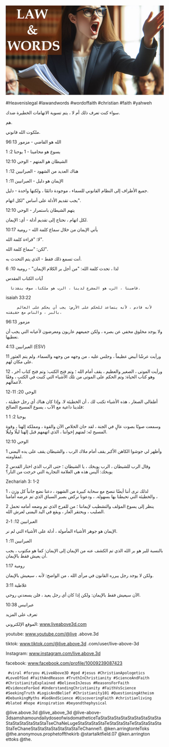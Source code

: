 ![Video cover image](../cover.jpg "cover photo")

#Heavenislegal #lawandwords #wordoffaith #christian #faith #yahweh

سواء كنت تعرف ذلك أم لا ، يتم تسوية الاتهامات الخطيرة ضدك.

هم.

ملكوت الله قانوني.

الله هو القاضي - مزمور 96:13

يسوع هو محامينا - 1 يوحنا 2: 1

الشيطان هو المتهم - الوحي 12:10

  هناك العديد من الشهود - العبرانيين 12: 1

الإيمان هو دليل - العبرانيين 11: 1

  جميع الأطراف إلى النظام القانوني للسماء ، موجودة دائمًا ، ولكنها واحدة - دليل.

يجب تقديم الأدلة على أساس "لكل اتهام".

يتهم الشيطان باستمرار - الوحي 12:10

لكل اتهام ، نحتاج إلى تقديم أدلة - أي: الإيمان.

يأتي الإيمان من خلال سماع كلمة الله - رومية 10:17

لا: "قراءة كلمة الله".

لكن: "سماع كلمة الله".

أنت تسمع ذلك فقط - الذي يتم التحدث به.

لذا ، تحدث كلمة الله: "من أجل بر الكلام الإيمان" - رومية 10: 6

آيات الكتاب المقدس

      قاضينا ، الرب هو المشرع لدينا ، الرب هو ملكنا. سوف ينقذنا.

isaiah 33:22

         لأنه قادم ، لأنه يتصاعد للحكم على الأرض: يجب أن يحكم على العالم بالبر ، والناس مع حقيقته.

مزمور 96:13

ولا يوجد مخلوق مخفي عن بصره ، ولكن جميعهم عاريون ومعرضون لأعيانه التي يجب أن نعطيها.

العبرانيين 4:13 (ESV)

11 ورأيت عرشًا أبيض عظيماً ، وجلس عليه ، من وجهه من وجهه والسماء. ولم يتم العثور على مكان لهم.

12 ورأيت الموتى ، الصغير والعظيم ، يقف أمام الله ؛ وتم فتح الكتب: وتم فتح كتاب آخر ، وهو كتاب الحياة: وتم الحكم على الموتى من تلك الأشياء التي كتبت في الكتب ، وفقًا لأعمالهم.

الوحي 20: 11-12

أطفالي الصغار ، هذه الأشياء تكتب لك ، أن الخطيئة لا. وإذا كان هناك أي رجل خطيئة ، فلدينا داعية مع الآب ، يسوع المسيح الصالح:

1 يوحنا 2: 1

  وسمعت صوتًا بصوت عالٍ في الجنة ، لقد حان الخلاص الآن والقوة ، ومملكة إلهنا ، وقوة المسيح له: لمتهم إخواننا ، الذي اتهمهم قبل إلهنا ليلًا وليلًا.

الوحي 12:10

1 وأظهر لي جوشوا الكاهن الأكبر يقف أمام ملاك الرب ، والشيطان يقف على يده اليمنى لمقاومته.

2 وقال الرب للشيطان ، الرب يوبخك ، يا الشيطان ؛ حتى الرب الذي اختار القدس يوبخك: أليس هذه هي العلامة التجارية التي خرجت من النار؟

Zechariah 3: 1-2

1 لذلك نرى أننا أيضًا ننصح مع سحابة كبيرة من الشهود ، دعنا نضع جانباً كل وزن ، والخطيئة التي تحيطنا بها بسهولة. ، ودعونا نركض بصبر السباق الذي تم عرضه أمامنا ،

2 ينظر إلى يسوع المؤلف والتشطيب لإيماننا ؛ من للفرح الذي تم وضعه أمامه تحمل الصليب ، ويحتقر العار ، ويقع في اليد اليمنى لعرش الله.

العبرانيين 12: 1-2

  الإيمان هو جوهر الأشياء المأمولة ، أدلة على الأشياء التي لم نر.

العبرانيين 11: 1

بالنسبة للبر هو بر الله الذي تم الكشف عنه من الإيمان إلى الإيمان: كما هو مكتوب ، يجب أن يعيش فقط بالإيمان.

رومية 1:17

ولكن لا يوجد رجل يبرره القانون في مرأى الله ، من الواضح: لأنه ، سيعيش بالإيمان.

غلاطية 3:11

الآن سيعيش فقط بالإيمان: ولكن إذا كان أي رجل يعيد ، فلن يسعدني روحي.

عبرانيس ​​10:38

تعرف على المزيد

الموقع الإلكتروني: www.liveabove3d.com

youtube: www.youtube.com/@live .above.3d

tiktok: www.tiktok.com/@live.above.3d .com/user/live-above-3d

Instagram: www.instagram.com/live.above.3d

facebook: www.facebook.com/profile/10009239087423

     #viral #foryou #LiveAbove3D #god #jesus #ChristianApologetics #LoveOfGod #FaithAndReason #TruthInChristianity #ScienceAndFaith #ChristianityExplained #BelieveInJesus #ReasonsForFaith #EvidenceForGod #UnderstandingChristianity #FaithVsScience #SeekingTruth #LogicAndBelief #Christianity101 #QuestioningAtheism #DebunkingMyths #GodAndScience #DiscoveringFaith #christianliving #blated #hope #inspiration #beyondthephysical

@live.above.3d @live_above_3d @live-above-3dsamshamoundailydoseofwisdomatheticeTaStaStaStaStaStaStaStaStaStaStaStaStaStaStaStaTseChaNeLugeStaStaStaStaTeStaStaStaTeStaStaStaStaStaTeChaneStaStaStaStaStaStaStaTeChannel1. @ken.arringtonteToks @the.anonymous.prophetoffthekirb @startalktfield.07 @ken.arrington ettoks @the.